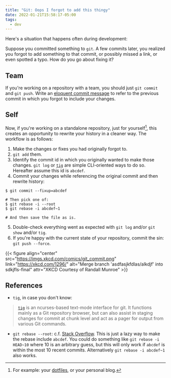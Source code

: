 ```yaml
---
title: "Git: Oops I forgot to add this thingy"
date: 2022-01-21T15:58:17-05:00
tags:
  - dev
---
```


Here's a situation that happens often during development:

Suppose you committed something to `git`. A few commits later, you realized you
forgot to add something to that commit, or possibly missed a link, or even
spotted a typo. How do you go about fixing it?

## Team

If you're working on a repository with a team, you should just `git commit` and `git push`. Write an [eloquent commit message][commit-message] to refer to the previous commit in which you forgot to include your changes.

## Self

Now, if you're working on a standalone repository, just for yourself[^1], this
creates an opportunity to rewrite your history in a cleaner way. The workflow
is as follows:

1. Make the changes or fixes you had originally forgot to.
2. `git add` them.
3. Identify the commit id in which you originally wanted to make those changes. `git log` or [`tig`][tig] are simple CLI-oriented ways to do so. Hereafter assume this id is `abcdef`.
4. Commit your changes while referencing the original commit and then rewrite history:

```shell
$ git commit --fixup=abcdef

# Then pick one of:
$ git rebase -i --root
$ git rebase -i abcdef~1

# And then save the file as is.
```

5. Double-check everything went as expected with `git log` and/or `git show` and/or `tig`.
6. If you're happy with the current state of your repository, commit the sin: `git push --force`.

{{< figure align="center" src="https://imgs.xkcd.com/comics/git_commit.png" link="https://xkcd.com/1296/" alt="Merge branch 'asdfasjkfdlas/alkdjf' into sdkjfls-final" attr="XKCD Courtesy of Randall Munroe" >}}

## References

- `tig`, in case you don't know:

> [`tig`][tig] is an ncurses-based text-mode interface for git. It functions mainly as
> a Git repository browser, but can also assist in staging changes for commit
> at chunk level and act as a pager for output from various Git commands.

- `git rebase --root`: c.f. [Stack
  Overflow](https://stackoverflow.com/a/23000315/1745064). This is just a lazy
  way to make the rebase include `abcdef`. You could do something like `git
  rebase -i HEAD~10` where 10 is an arbitrary guess, but this will only work if
  `abcdef` is within the most 10 recent commits. Alternatively `git rebase -i
  abcdef~1` also works.

[commit-message]: https://tbaggery.com/2008/04/19/a-note-about-git-commit-messages.html
[tig]: https://jonas.github.io/tig/

[^1]: For example: your [dotfiles](https://github.com/thiagowfx/.dotfiles), or your personal blog.
